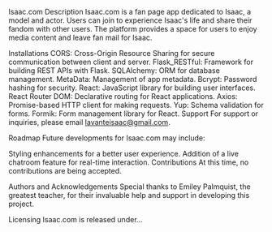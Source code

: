
Isaac.com
Description
Isaac.com is a fan page app dedicated to Isaac, a model and actor. Users can join to experience Isaac's life and share their fandom with other users. The platform provides a space for users to enjoy media content and leave fan mail for Isaac.

Installations
CORS: Cross-Origin Resource Sharing for secure communication between client and server.
Flask_RESTful: Framework for building REST APIs with Flask.
SQLAlchemy: ORM for database management.
MetaData: Management of app metadata.
Bcrypt: Password hashing for security.
React: JavaScript library for building user interfaces.
React Router DOM: Declarative routing for React applications.
Axios: Promise-based HTTP client for making requests.
Yup: Schema validation for forms.
Formik: Form management library for React.
Support
For support or inquiries, please email lavanteisaac@gmail.com.

Roadmap
Future developments for Isaac.com may include:

Styling enhancements for a better user experience.
Addition of a live chatroom feature for real-time interaction.
Contributions
At this time, no contributions are being accepted.

Authors and Acknowledgements
Special thanks to Emiley Palmquist, the greatest teacher, for their invaluable help and support in developing this project.


Licensing
Isaac.com is released under...